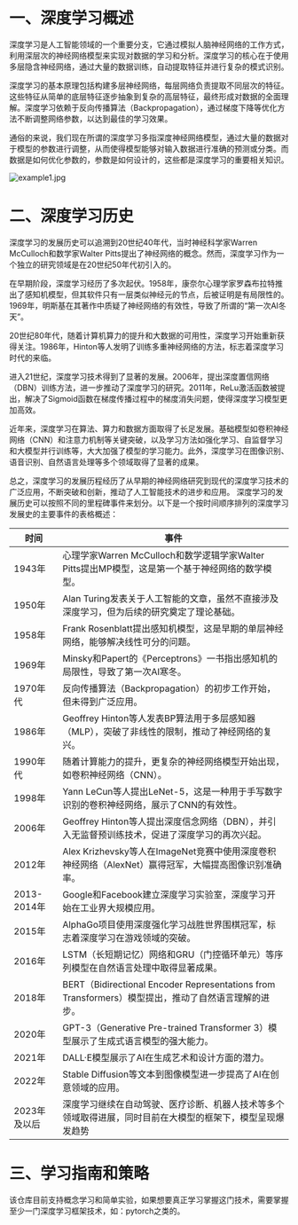 # 一、深度学习概述
深度学习是人工智能领域的一个重要分支，它通过模拟人脑神经网络的工作方式，利用深层次的神经网络模型来实现对数据的学习和分析。深度学习的核心在于使用多层隐含神经网络，通过大量的数据训练，自动提取特征并进行复杂的模式识别。

深度学习的基本原理包括构建多层神经网络，每层网络负责提取不同层次的特征。这些特征从简单的底层特征逐步抽象到复杂的高层特征，最终形成对数据的全面理解。深度学习依赖于反向传播算法（Backpropagation），通过梯度下降等优化方法不断调整网络参数，以达到最佳的学习效果。

通俗的来说，我们现在所谓的深度学习多指深度神经网络模型，通过大量的数据对于模型的参数进行调整，从而使得模型能够对输入数据进行准确的预测或分类。而数据是如何优化参数的，参数是如何设计的，这些都是深度学习的重要相关知识。

![example1.jpg](https://ts1.cn.mm.bing.net/th/id/R-C.e181f0c4dbb894d0b56b4c34d749533f?rik=NhFWjk20%2fHhxgQ&riu=http%3a%2f%2fimgtec.eetrend.com%2ffiles%2f2019-09%2f%e5%8d%9a%e5%ae%a2%2f100045280-80974-2.png&ehk=gQIuSNRhmjnHP%2buD3jIL%2fc6RPkhOcNSnvXPrmbtqLis%3d&risl=&pid=ImgRaw&r=0)

# 二、深度学习历史

深度学习的发展历史可以追溯到20世纪40年代，当时神经科学家Warren McCulloch和数学家Walter Pitts提出了神经网络的概念。然而，深度学习作为一个独立的研究领域是在20世纪50年代初引入的。

在早期阶段，深度学习经历了多次起伏。1958年，康奈尔心理学家罗森布拉特推出了感知机模型，但其软件只有一层类似神经元的节点，后被证明是有局限性的。1969年，明斯基在其著作中质疑了神经网络的有效性，导致了所谓的“第一次AI冬天”。

20世纪80年代，随着计算机算力的提升和大数据的可用性，深度学习开始重新获得关注。1986年，Hinton等人发明了训练多重神经网络的方法，标志着深度学习时代的来临。

进入21世纪，深度学习技术得到了显著的发展。2006年，提出深度置信网络（DBN）训练方法，进一步推动了深度学习的研究。2011年，ReLu激活函数被提出，解决了Sigmoid函数在梯度传播过程中的梯度消失问题，使得深度学习模型更加高效。

近年来，深度学习在算法、算力和数据方面取得了长足发展。基础模型如卷积神经网络（CNN）和注意力机制等关键突破，以及学习方法如强化学习、自监督学习和大模型并行训练等，大大加强了模型的学习能力。此外，深度学习在图像识别、语音识别、自然语言处理等多个领域取得了显著的成果。

总之，深度学习的发展历程经历了从早期的神经网络研究到现代的深度学习技术的广泛应用，不断突破和创新，推动了人工智能技术的进步和应用。
深度学习的发展历史可以按照不同的里程碑事件来划分。以下是一个按时间顺序排列的深度学习发展史的主要事件的表格概述：

| 时间       | 事件                   |
|------------|---------------------------|
| 1943年     | 心理学家Warren McCulloch和数学逻辑学家Walter Pitts提出MP模型，这是第一个基于神经网络的数学模型。        |
| 1950年     | Alan Turing发表关于人工智能的文章，虽然不直接涉及深度学习，但为后续的研究奠定了理论基础。            |
| 1958年     | Frank Rosenblatt提出感知机模型，这是早期的单层神经网络，能够解决线性可分的问题。                       |
| 1969年     | Minsky和Papert的《Perceptrons》一书指出感知机的局限性，导致了第一次AI寒冬。                           |
| 1970年代   | 反向传播算法（Backpropagation）的初步工作开始，但未得到广泛应用。                                     |
| 1986年     | Geoffrey Hinton等人发表BP算法用于多层感知器（MLP），突破了非线性的限制，推动了神经网络的复兴。       |
| 1990年代   | 随着计算能力的提升，更复杂的神经网络模型开始出现，如卷积神经网络（CNN）。                             |
| 1998年     | Yann LeCun等人提出LeNet-5，这是一种用于手写数字识别的卷积神经网络，展示了CNN的有效性。                |
| 2006年     | Geoffrey Hinton等人提出深度信念网络（DBN），并引入无监督预训练技术，促进了深度学习的再次兴起。         |
| 2012年     | Alex Krizhevsky等人在ImageNet竞赛中使用深度卷积神经网络（AlexNet）赢得冠军，大幅提高图像识别准确率。   |
| 2013-2014年| Google和Facebook建立深度学习实验室，深度学习开始在工业界大规模应用。                                   |
| 2015年     | AlphaGo项目使用深度强化学习战胜世界围棋冠军，标志着深度学习在游戏领域的突破。                         |
| 2016年     | LSTM（长短期记忆）网络和GRU（门控循环单元）等序列模型在自然语言处理中取得显著成果。                    |
| 2018年     | BERT（Bidirectional Encoder Representations from Transformers）模型提出，推动了自然语言理解的进步。    |
| 2020年     | GPT-3（Generative Pre-trained Transformer 3）模型展示了生成式语言模型的强大能力。                       |
| 2021年     | DALL·E模型展示了AI在生成艺术和设计方面的潜力。                                                         |
| 2022年     | Stable Diffusion等文本到图像模型进一步提高了AI在创意领域的应用。      |
| 2023年及以后| 深度学习继续在自动驾驶、医疗诊断、机器人技术等多个领域取得进展，同时目前在大模型的框架下，模型呈现爆发趋势  |

# 三、学习指南和策略

该仓库目前支持概念学习和简单实验，如果想要真正学习掌握这门技术，需要掌握至少一门深度学习框架技术，如：pytorch之类的。